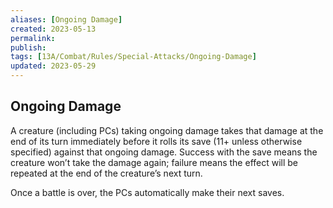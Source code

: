 ```yaml
---
aliases: [Ongoing Damage]
created: 2023-05-13
permalink: 
publish: 
tags: [13A/Combat/Rules/Special-Attacks/Ongoing-Damage]
updated: 2023-05-29
---
```


## Ongoing Damage

A creature (including PCs) taking ongoing damage takes that damage at the end of its turn immediately before it rolls its save (11+ unless otherwise specified) against that ongoing damage. Success with the save means the creature won’t take the damage again; failure means the effect will be repeated at the end of the creature’s next turn.

Once a battle is over, the PCs automatically make their next saves.